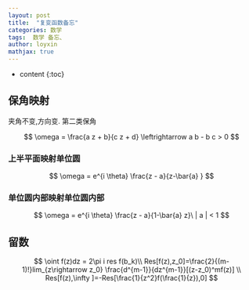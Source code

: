 ```yaml
---
layout: post
title:  "复变函数备忘"
categories: 数学
tags:  数学 备忘、
author: loyxin
mathjax: true
---
```

* content
{:toc}

## 保角映射

夹角不变,方向变. 第二类保角

$$
\omega = \frac{a z + b}{c z + d} \leftrightarrow a b - b c > 0
$$

### 上半平面映射单位圆

$$
\omega = e^{i \theta} \frac{z - a}{z-\bar{a} }
$$

### 单位圆内部映射单位圆内部

$$
\omega = e^{i \theta} \frac{z - a}{1-\bar{a} z}\ | a | < 1
$$

## 留数

$$
\oint f(z)dz = 2\pi i res f(b_k)\\
Res[f(z),z_0]=\frac{2}{(m-1)!}lim_{z\rightarrow z_0} \frac{d^{m-1}}{dz^{m-1}}[(z-z_0)^mf(z)]
\\ Res[f(z),\infty ]=-Res[\frac{1}{z^2}f(\frac{1}{z}),0]
$$
